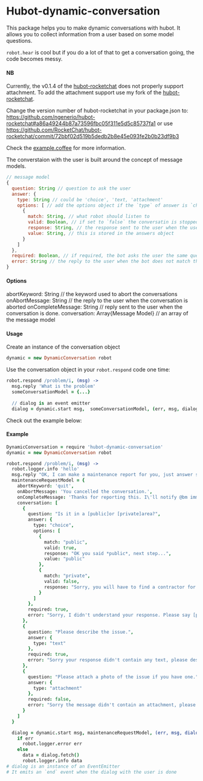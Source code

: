 # Hubot-dynamic-conversation
This package helps you to make dynamic conversations with hubot. It allows you to collect information from a user based on some model questions.

`robot.hear` is cool but if you do a lot of that to get a conversation going, the code becomes messy.

#### NB

Currently, the v0.1.4 of the [hubot-rocketchat](https://github.com/RocketChat/hubot-rocketchat) does not properly support attachment. To add the attachment support use my fork of the [hubot-rocketchat](https://github.com/ngenerio/hubot-rocketchat).

Change the version number of hubot-rocketchat in your package.json to: https://github.com/ngenerio/hubot-rocketchat#a86a49244b87a73596fbc05f311e5d5c85737fa1 or use https://github.com/RocketChat/hubot-rocketchat/commit/72bbf02d519b5dedb2b8e45e093fe2b0b23df9b3

Check the [example.coffee](https://github.com/4thParty/hubot-dynamic-conversation/blob/master/example.coffee) for more information.

The converstaion with the user is built around the concept of message models.

```javascript
// message model
{
  question: String // question to ask the user
  answer: {
    type: String // could be 'choice', 'text, 'attachment'
    options: [ // add the options object if the `type` of answer is `choice`
      {
        match: String, // what robot should listen to
        valid: Boolean, // if set to `false` the conversatin is stopped
        response: String, // the response sent to the user when the user text is matched
        value: String, // this is stored in the answers object
      }
    ]
  },
  required: Boolean, // if required, the bot asks the user the same question till a correct or valid answer is provided 
  error: String // the reply to the user when the bot does not match the user answer
}
```


#### Options
abortKeyword: String // the keyword used to abort the conversations
onAbortMessage: String // the reply to the user when the conversation is aborted
onCompleteMessage: String // reply sent to the user when the conversation is done.
conversation: Array{Message Model} // an array of the message model

#### Usage

Create an instance of the conversation object

```coffee
dynamic = new DynamicConversation robot
```

Use the conversation object in your `robot.respond` code one time:

```coffee
robot.respond /problem/i, (msg) ->
  msg.reply 'What is the problem'
  someConversationModel = {...}
  
  // dialog is an event emitter
  dialog = dynamic.start msg,  someConversationModel, (err, msg, dialog)
```

Check out the example below:

#### Example

```coffee
DynamicConversation = require 'hubot-dynamic-conversation'
dynamic = new DynamicConversation robot

robot.respond /problem/i, (msg) ->
  robot.logger.info 'hello'
  msg.reply "OK, I can make a maintenance report for you, just answer some questions..."
  maintenanceRequestModel = {
    abortKeyword: 'quit',
    onAbortMessage: 'You cancelled the conversation.',
    onCompleteMessage: 'Thanks for reporting this. I\'ll notify @bm immediately.',
    conversation: [ 
      {
        question: "Is it in a [public]or [private]area?",
        answer: {
          type: "choice",
          options: [
            {
              match: "public",
              valid: true,
              response: "OK you said *public*, next step...",
              value: "public"
            },
            {
              match: "private",
              valid: false,
              response: "Sorry, you will have to find a contractor for private maintenance"
            }
          ]
        },
        required: true,
        error: "Sorry, I didn't understand your response. Please say [private] or [public] to proceed."
      },
      {
        question: "Please describe the issue.",
        answer: {
          type: "text"
        },
        required: true,
        error: "Sorry your response didn't contain any text, please describe the issue."
      },
      {
        question: "Please attach a photo of the issue if you have one."
        answer: {
          type: "attachment"
        },
        required: false,
        error: "Sorry the message didn't contain an attachment, please try again."
      }
    ]
  }

  dialog = dynamic.start msg, maintenanceRequestModel, (err, msg, dialog) ->
    if err
      robot.logger.error err
    else
      data = dialog.fetch()
      robot.logger.info data
# dialog is an instance of an EventEmitter
# It emits an `end` event when the dialog with the user is done
```

